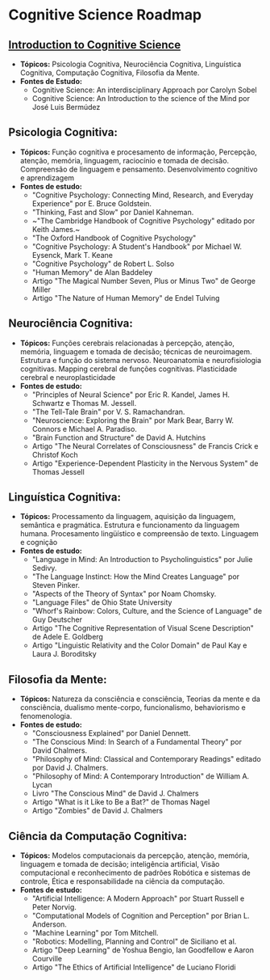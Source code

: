 # Cognitive Science Roadmap

## [Introduction to Cognitive Science](intro_cognitive_science.md)
- **Tópicos:** Psicologia Cognitiva, Neurociência Cognitiva, Linguística Cognitiva, Computação Cognitiva, Filosofia da Mente.
- **Fontes de Estudo:**
  - Cognitive Science: An interdisciplinary Approach por Carolyn Sobel
  - Cognitive Science: An Introduction to the science of the Mind por José Luis Bermúdez

## Psicologia Cognitiva:
- **Tópicos:** 
Função cognitiva e procesamento de informação, Percepção, atenção, memória, linguagem, raciocínio e tomada de decisão. Compreensão de linguagem e pensamento. Desenvolvimento cognitivo e aprendizagem
- **Fontes de estudo:**
  - "Cognitive Psychology: Connecting Mind, Research, and Everyday Experience" por E. Bruce Goldstein.
  - "Thinking, Fast and Slow" por Daniel Kahneman.
  - ~"The Cambridge Handbook of Cognitive Psychology" editado por Keith James.~
  - "The Oxford Handbook of Cognitive Psychology"
  - "Cognitive Psychology: A Student's Handbook" por Michael W. Eysenck, Mark T. Keane
  - "Cognitive Psychology" de Robert L. Solso
  - "Human Memory" de Alan Baddeley
  - Artigo "The Magical Number Seven, Plus or Minus Two" de George Miller
  - Artigo "The Nature of Human Memory" de Endel Tulving

## Neurociência Cognitiva:
- **Tópicos:** Funções cerebrais relacionadas à percepção, atenção, memória, linguagem e tomada de decisão; técnicas de neuroimagem. Estrutura e função do sistema nervoso. Neuroanatomia e neurofisiologia cognitivas. Mapping cerebral de funções cognitivas. Plasticidade cerebral e neuroplasticidade
- **Fontes de estudo:**
  - "Principles of Neural Science" por Eric R. Kandel, James H. Schwartz e Thomas M. Jessell.
  - "The Tell-Tale Brain" por V. S. Ramachandran.
  - "Neuroscience: Exploring the Brain" por Mark Bear, Barry W. Connors e Michael A. Paradiso.
  - "Brain Function and Structure" de David A. Hutchins
  - Artigo "The Neural Correlates of Consciousness" de Francis Crick e Christof Koch
  - Artigo "Experience-Dependent Plasticity in the Nervous System" de Thomas Jessell

## Linguística Cognitiva:
- **Tópicos:** Processamento da linguagem, aquisição da linguagem, semântica e pragmática. Estrutura e funcionamento da linguagem humana. Procesamento lingüístico e compreensão de texto. Linguagem e cognição
- **Fontes de estudo:**
  - "Language in Mind: An Introduction to Psycholinguistics" por Julie Sedivy.
  - "The Language Instinct: How the Mind Creates Language" por Steven Pinker.
  - "Aspects of the Theory of Syntax" por Noam Chomsky.
  - "Language Files" de Ohio State University
  - "Whorf's Rainbow: Colors, Culture, and the Science of Language" de Guy Deutscher
  - Artigo "The Cognitive Representation of Visual Scene Description" de Adele E. Goldberg
  - Artigo "Linguistic Relativity and the Color Domain" de Paul Kay e Laura J. Boroditsky

## Filosofia da Mente:
- **Tópicos:** Natureza da consciência e consciência, Teorias da mente e da consciência, dualismo mente-corpo, funcionalismo, behaviorismo e fenomenologia.
- **Fontes de estudo:**
  - "Consciousness Explained" por Daniel Dennett.
  - "The Conscious Mind: In Search of a Fundamental Theory" por David Chalmers.
  - "Philosophy of Mind: Classical and Contemporary Readings" editado por David J. Chalmers.
  - "Philosophy of Mind: A Contemporary Introduction" de William A. Lycan
  - Livro "The Conscious Mind" de David J. Chalmers
  - Artigo "What is it Like to Be a Bat?" de Thomas Nagel
  - Artigo "Zombies" de David J. Chalmers

## Ciência da Computação Cognitiva:
- **Tópicos:** Modelos computacionais da percepção, atenção, memória, linguagem e tomada de decisão; inteligência artificial, Visão computacional e reconhecimento de padrões Robótica e sistemas de controle, Ética e responsabilidade na ciência da computação.
- **Fontes de estudo:**
  - "Artificial Intelligence: A Modern Approach" por Stuart Russell e Peter Norvig.
  - "Computational Models of Cognition and Perception" por Brian L. Anderson.
  - "Machine Learning" por Tom Mitchell.
  - "Robotics: Modelling, Planning and Control" de Siciliano et al.
  - Artigo "Deep Learning" de Yoshua Bengio, Ian Goodfellow e Aaron Courville
  - Artigo "The Ethics of Artificial Intelligence" de Luciano Floridi
